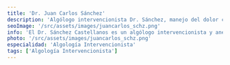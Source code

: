 ```yaml
---
title: 'Dr. Juan Carlos Sánchez'
description: 'Algólogo intervencionista Dr. Sánchez, manejo del dolor crónico con técnicas avanzadas en clínica de corta estancia.'
seoImage: '/src/assets/images/juancarlos_schz.png'
info: 'El Dr. Sánchez Castellanos es un algólogo intervencionista y anestesiólogo altamente especializado en el manejo del dolor. Cuenta con una formación académica sólida y una amplia experiencia en el tratamiento de condiciones dolorosas. Su enfoque integral y multidisciplinario le permite desarrollar planes de tratamiento personalizados que aborden las necesidades individuales de cada paciente. Con un compromiso inquebrantable con la excelencia en el cuidado del dolor, el Dr. Sánchez Castellanos utiliza las últimas técnicas y tecnologías para proporcionar alivio y mejorar la calidad de vida de sus pacientes.'
photo: '/src/assets/images/juancarlos_schz.png'
especialidad: 'Algología Intervencionista'
tags: ['Algología Intervencionista']
---
```

